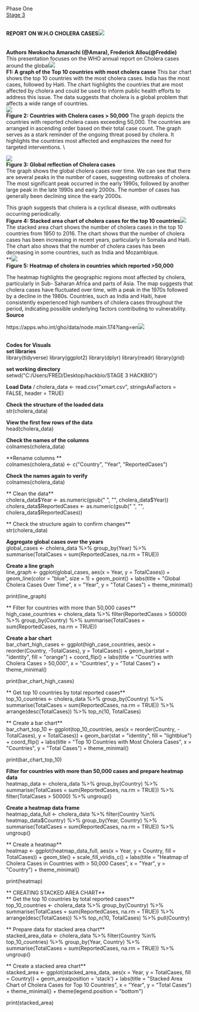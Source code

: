 <!--StartFragment-->

Phase One\
[Stage 3](https://docs.google.com/document/d/1hN2SPxu2G8q1wZPW3VHFbvZDbmP9muoIWI0-OICjtnI/edit?usp=sharing)

\
**REPORT ON W\.H.O CHOLERA CASES**![](https://lh7-rt.googleusercontent.com/docsz/AD_4nXfDRI_bE6tLNvYSoo1XOnLEzmdF19wUU3jRrDBjgZhnqRjsFtdD44qkZilbiZNnbqBACqa1qzHnq80yeqa2fX8W3oekUUmvkkHmxqpZJJHZLETBXivX1Yag23zq8rNsnZrWaU6W91owYwb5TbGxUN29oQqCrrv5rF13s4B9?key=XLSDQeeD5EPdNDbA7uph7A)
\
\
\
**Authors**
**Nwokocha Amarachi (@Amara), Frederick Allou(@Freddie)**
\
This presentation focuses on the WHO annual report on Cholera cases around the global![](https://lh7-rt.googleusercontent.com/docsz/AD_4nXcpmAiTA-CzqaLIKXCHV85inoprlAj2N10_TmAG8Noy9sOMnPBufob03uosKBSpigk4Q_B1us9BO-kpXkU4AAC8Nl04jfUeOayZ7xrsKb7Qg3b6kwwmCf6WO2aJooNqT33nIHL7tUIMentPgqIxWdKkmvJUMd_d-UbXED7L6g?key=XLSDQeeD5EPdNDbA7uph7A)
\
**F1: A graph of the Top 10 countries with most cholera casse**
This bar chart shows the top 10 countries with the most cholera cases. India has the most cases, followed by Haiti. The chart highlights the countries that are most affected by cholera and could be used to inform public health efforts to address this issue. The data suggests that cholera is a global problem that affects a wide range of countries.
\
![](https://lh7-rt.googleusercontent.com/docsz/AD_4nXfxeA1v1C2Aff33t0qpxJvg-VBCU-AITli9r6wQX4_soBjkvIbgy2JOdokD3zWD3AhNOuTdgbJq9j3BCgHBShDlpHvB4Q7AKXy6KSCKqjeDmISWWrQ4pSOf6pOKV-FIftvPUh-NIr9MYSZiOSyWTaPQP823emrcU5hzcOFKoA?key=XLSDQeeD5EPdNDbA7uph7A)
\
**Figure 2: Countries with Cholera cases > 50,000**
The graph depicts the countries with reported cholera cases exceeding 50,000. The countries are arranged in ascending order based on their total case count. The graph serves as a stark reminder of the ongoing threat posed by cholera. It highlights the countries most affected and emphasizes the need for targeted interventions.
\

![](https://lh7-rt.googleusercontent.com/docsz/AD_4nXd9da_RcZoPcKOuO8oFWqVeVspGTMgOIINvehOLoJayPF1aTs4t84OSSCwUsHn4J7bj1yG2J-m_wyEf7WPco0xMEmqIymrbJIMZWz8uNb3eC-K_7waevJzTdbi2IQ3s2ptBMy5nd2aPyvzdLWRc-kjc30kux16tXG1cLSZjVQ?key=XLSDQeeD5EPdNDbA7uph7A)
\
**Figure 3: Global reflection of Cholera cases**
\
The graph shows the global cholera cases over time. We can see that there are several peaks in the number of cases, suggesting outbreaks of cholera. The most significant peak occurred in the early 1990s, followed by another large peak in the late 1990s and early 2000s. The number of cases has generally been declining since the early 2000s.

This graph suggests that cholera is a cyclical disease, with outbreaks occurring periodically.
\
**Figure 4: Stacked area chart of cholera cases for the top 10 countries**![](https://lh7-rt.googleusercontent.com/docsz/AD_4nXcdgJmQDxni5ZtQNdhKCZFQjOtpiOdR6syk5udNCD3WGSr54bbQ6-o6btAG4zQK6WViPtnzdf00XcDxLjMRSea2GaG6MczVajZWHs_caulwk4Bs-X2WU37aUhcfF4A6IS9RlN0DoTyvWiw71exEmpte2Kl_gRa_bt1bqVhx?key=XLSDQeeD5EPdNDbA7uph7A)
\
The stacked area chart shows the number of cholera cases in the top 10 countries from 1950 to 2016. The chart shows that the number of cholera cases has been increasing in recent years, particularly in Somalia and Haiti. The chart also shows that the number of cholera cases has been decreasing in some countries, such as India and Mozambique.
\
**![](https://lh7-rt.googleusercontent.com/docsz/AD_4nXd7wZHEyQpMp45hAPUmtDWdDPMOX9BxrWL_wvD3X9jFZRz7-FzU1VCH-Y9Cnfv54fz8JHi214CjI-ovuXCkUlxlrX6PySdK0-qIvzMIV914HbAZhCwNgdGEumcgha5-IDLFRExN2cZP8V3vhYsVp2nWilgImuqOJxKzCD9u4w?key=XLSDQeeD5EPdNDbA7uph7A)
\
**Figure 5: Heatmap of cholera in countries which reported >50,000**

The heatmap highlights the geographic regions most affected by cholera, particularly in Sub- Saharan Africa and parts of Asia. The map suggests that cholera cases have fluctuated over time, with a peak in the 1970s followed by a decline in the 1980s. Countries, such as India and Haiti, have consistently experienced high numbers of cholera cases throughout the period, indicating possible underlying factors contributing to vulnerability.
\
**Source**

https\://apps.who.int/gho/data/node.main.174?lang=en![](https://lh7-rt.googleusercontent.com/docsz/AD_4nXcFzXYDRhdgGDXHQ02Nx_YL_1K3ooiS_tV7eayQqpqtXJnZrUniNsVU-RdLOOY7tphoshQL53810NH6jQj3tjUPr2u_ZldVo25WMVz-NpsV21ZlJZPNtV4eJr4_IOTa1ptq0SyyCfJbC7LvRZkp-HBDLgEEYO9CPF0kF9fMJQ?key=XLSDQeeD5EPdNDbA7uph7A)

\
**Codes for Visuals**
\
**set libraries**
\
library(tidyverse)
library(ggplot2)
library(dplyr)
library(readr)
library(grid)

**set working directory**
\
setwd("C:/Users/FRED/Desktop/hackbio/STAGE 3 HACKBIO")

**Load Data**
/
cholera_data <- read.csv("xmart.csv", stringsAsFactors = FALSE, header = TRUE)

**Check the structure of the loaded data**
\
str(cholera_data)

**View the first few rows of the data**
\
head(cholera_data)

**Check the names of the columns**
\
colnames(cholera_data)


**Rename columns **
\
colnames(cholera_data) <- c("Country", "Year", "ReportedCases")


**Check the names again to verify**
\
colnames(cholera_data)


** Clean the data**
\
cholera_data$Year <- as.numeric(gsub(" ", "", cholera_data$Year))
cholera_data$ReportedCases <- as.numeric(gsub(" ", "", cholera_data$ReportedCases))

** Check the structure again to confirm changes**
\
str(cholera_data)


**Aggregate global cases over the years**
\
global_cases <- cholera_data %>%
  group_by(Year) %>%
  summarise(TotalCases = sum(ReportedCases, na.rm = TRUE)) 

**Create a line graph**
\
line_graph <- ggplot(global_cases, aes(x = Year, y = TotalCases)) +
  geom_line(color = "blue", size = 1) +
  geom_point() +
  labs(title = "Global Cholera Cases Over Time", 
       x = "Year", 
       y = "Total Cases") +
  theme_minimal()

print(line_graph)


** Filter for countries with more than 50,000 cases**
\
high_case_countries <- cholera_data %>%
  filter(ReportedCases > 50000) %>%
  group_by(Country) %>%
  summarise(TotalCases = sum(ReportedCases, na.rm = TRUE))

**Create a bar chart**
\
bar_chart_high_cases <- ggplot(high_case_countries, aes(x = reorder(Country, -TotalCases), y = TotalCases)) +
  geom_bar(stat = "identity", fill = "orange") +
  coord_flip() +
  labs(title = "Countries with Cholera Cases > 50,000", 
       x = "Countries", 
       y = "Total Cases") +
  theme_minimal()

print(bar_chart_high_cases)


** Get top 10 countries by total reported cases**
\
top_10_countries <- cholera_data %>%
  group_by(Country) %>%
  summarise(TotalCases = sum(ReportedCases, na.rm = TRUE)) %>%
  arrange(desc(TotalCases)) %>%
  top_n(10, TotalCases)

** Create a bar chart**
\
bar_chart_top_10 <- ggplot(top_10_countries, aes(x = reorder(Country, -TotalCases), y = TotalCases)) +
  geom_bar(stat = "identity", fill = "lightblue") +
  coord_flip() +
  labs(title = "Top 10 Countries with Most Cholera Cases", 
       x = "Countries", 
       y = "Total Cases") +
  theme_minimal()

print(bar_chart_top_10)


**Filter for countries with more than 50,000 cases and prepare heatmap data**
\
heatmap_data <- cholera_data %>%
  group_by(Country) %>%
  summarise(TotalCases = sum(ReportedCases, na.rm = TRUE)) %>%
  filter(TotalCases > 50000) %>%
  ungroup()

**Create a heatmap data frame**
\
heatmap_data_full <- cholera_data %>%
  filter(Country %in% heatmap_data$Country) %>%
  group_by(Year, Country) %>%
  summarise(TotalCases = sum(ReportedCases, na.rm = TRUE)) %>%
  ungroup()

** Create a heatmap**
\
heatmap <- ggplot(heatmap_data_full, aes(x = Year, y = Country, fill = TotalCases)) +
  geom_tile() +
  scale_fill_viridis_c() +
  labs(title = "Heatmap of Cholera Cases in Countries with > 50,000 Cases", 
       x = "Year", 
       y = "Country") +
  theme_minimal()

print(heatmap)


** CREATING STACKED AREA CHART**
\
** Get the top 10 countries by total reported cases**
\
top_10_countries <- cholera_data %>%
  group_by(Country) %>%
  summarise(TotalCases = sum(ReportedCases, na.rm = TRUE)) %>%
  arrange(desc(TotalCases)) %>%
  top_n(10, TotalCases) %>%
  pull(Country)


** Prepare data for stacked area chart**
\
stacked_area_data <- cholera_data %>%
  filter(Country %in% top_10_countries) %>%
  group_by(Year, Country) %>%
  summarise(TotalCases = sum(ReportedCases, na.rm = TRUE)) %>%
  ungroup()

** Create a stacked area chart**
\
stacked_area <- ggplot(stacked_area_data, aes(x = Year, y = TotalCases, fill = Country)) +
  geom_area(position = 'stack') +
  labs(title = "Stacked Area Chart of Cholera Cases for Top 10 Countries", 
       x = "Year", 
       y = "Total Cases") +
  theme_minimal() +
  theme(legend.position = "bottom")

print(stacked_area)



<!--EndFragment-->
